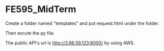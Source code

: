 # FE595_MidTerm

Create a folder named "templates" and put request.html under the folder. 

Then excute the py file.

The public API's url is http://3.86.59.123:8000/ by using AWS.
